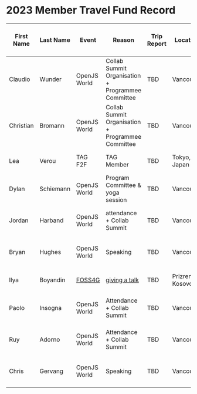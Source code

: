 # 2023 Member Travel Fund Record

| First Name | Last Name | Event | Reason | Trip Report | Location | Travel Dates | Amount Requested | Pull Request date | Pull Request link | Date Expense report sent | Amount of Expense Report | Date Sent to Finance | Date approved through Bill.com | Bill.com Amount approved for reimbursement |
|---|---|---|---|---|---|---|---|---|---|---|---|---|---|---|
| Claudio | Wunder | OpenJS World | Collab Summit Organisation + Programmee Committee | TBD | Vancouver | 8th May - 16th May | 700 EUR | March 1st | https://github.com/openjs-foundation/cross-project-council/pull/1018 | TBD | TBD | TBD | TBD | TBD |
| Christian | Bromann | OpenJS World | Collab Summit Organisation + Programmee Committee | TBD | Vancouver | 5th May - 13th May | 800 EUR | March 24th | https://github.com/openjs-foundation/cross-project-council/pull/1035 | TBD | TBD | TBD | TBD | TBD |
| Lea | Verou | TAG F2F | TAG Member | TBD | Tokyo, Japan | April 17-21 | $3500 | March 27th | TBD | TBD | TBD | TBD | TBD | TBD |
| Dylan | Schiemann | OpenJS World | Program Committee & yoga session | TBD | Vancouver | 8th May - 13th May | 2376 USD | March 30th | https://github.com/openjs-foundation/community-fund/pull/18 | TBD | TBD | TBD | TBD | TBD |
| Jordan | Harband | OpenJS World | attendance + Collab Summit | TBD | Vancouver | 8th May - 16th May | 1445 CAD (hotel) + $387.10 USD (flight) + ~$100 USD (transportation) | March 6th | https://github.com/openjs-foundation/cross-project-council/pull/1019 | TBD | TBD | TBD | TBD | TBD |
| Bryan | Hughes | OpenJS World | Speaking | TBD | Vancouver | 9th May - 13th May | 1,539.81 CAD (hotel) + $364.31 USD (flight) | March 7th | https://github.com/openjs-foundation/community-fund/pull/22 | TBD | TBD | TBD | TBD | TBD |
| Ilya | Boyandin | [FOSS4G](https://2023.foss4g.org/) | [giving a talk](https://talks.osgeo.org/foss4g-2023/talk/review/CPDDPVUGSXUSTQ3JKS3H3ZWWUEQBSNSK) | TBD | Prizren, Kosovo | 28-30 June | EUR 490 registration fee + EUR ~400 flight + EUR ~300 hotel | April 4th | | TBD | TBD | TBD | TBD | TBD |
| Paolo | Insogna| OpenJS World | Attendance + Collab Summit | TBD | Vancouver | May 8th - May 12th | 1190.23 EUR (Hotel) | Apr 13th, 2023 | TBD | TBD | TBD | TBD | TBD | TBD |
| Ruy | Adorno| OpenJS World | Attendance + Collab Summit | TBD | Vancouver | May 8th - May 13th | 1282 USD (hotel) + 528 USD (flight) | Apr 25th, 2023 | https://github.com/openjs-foundation/community-fund/pull/25 | TBD | TBD | TBD | TBD | TBD |
| Chris | Gervang | OpenJS World | Speaking | TBD | Vancouver | May 10th - May 14th | 1098.62 USD (hotel) + 844.08 USD (flight) | May 10th, 2023 | https://github.com/openjs-foundation/community-fund/pull/26 | TBD | TBD | TBD | TBD | TBD |